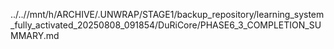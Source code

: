 ../..//mnt/h/ARCHIVE/.UNWRAP/STAGE1/backup_repository/learning_system_fully_activated_20250808_091854/DuRiCore/PHASE6_3_COMPLETION_SUMMARY.md
